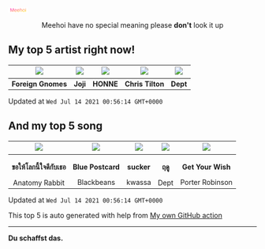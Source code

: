 [![Meehoi Logo](https://github.com/beam41/beam41/raw/master/mh.svg)](http://my.meehoi.me/)
<p align="center">Meehoi have no special meaning please <b>don't</b> look it up</p>

## My top 5 artist right now!
<!-- table start -->
|<img src="https://i.scdn.co/image/ab67616d000048513c14b06daaa6a9973d64b866">|<img src="https://i.scdn.co/image/ab6761610000f17828f8b68ea703b22fc0c8be11">|<img src="https://i.scdn.co/image/ab6761610000f178c8db673b6abf599da60d633b">|<img src="https://i.scdn.co/image/ab6761610000f178cae5cb3db19bd3ef1f148625">|<img src="https://i.scdn.co/image/ab6761610000f178b24a6ff3261a9e11995e2550">|
| :---: | :---: | :---: | :---: | :---: |
|<b>Foreign Gnomes</b>|<b>Joji</b>|<b>HONNE</b>|<b>Chris Tilton</b>|<b>Dept</b>|

Updated at `Wed Jul 14 2021 00:56:14 GMT+0000`
<!-- table end -->

## And my top 5 song
<!-- table song start -->
|<img src="https://i.scdn.co/image/ab67616d00001e0267cc416f726062916b7e1f4b">|<img src="https://i.scdn.co/image/ab67616d00001e02c29248d6b286136532981564">|<img src="https://i.scdn.co/image/ab67616d00001e02ad53d9f26c11d04b3ea99d90">|<img src="https://i.scdn.co/image/ab67616d00001e027cb744b7588fdcf838407c50">|<img src="https://i.scdn.co/image/ab67616d00001e027d6ac8b4a84ad4b342050d87">|
| :---: | :---: | :---: | :---: | :---: |
|<p><b>ขอให้โลกนี้ใจดีกับเธอ</b></p> Anatomy Rabbit|<p><b>Blue Postcard</b></p> Blackbeans|<p><b>sucker</b></p> kwassa|<p><b>ฤดู</b></p> Dept|<p><b>Get Your Wish</b></p> Porter Robinson|

Updated at `Wed Jul 14 2021 00:56:14 GMT+0000`
<!-- table song end -->

This top 5 is auto generated with help from [My own GitHub action](https://github.com/beam41/spotify-listening)

---

**Du schaffst das.**